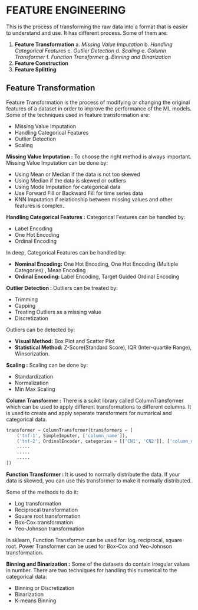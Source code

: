 # **FEATURE ENGINEERING**
This is the process of transforming the raw data into a format that is easier to understand and use.
It has different process. Some of them are:
1. **Feature Transformation**
    a. *Missing Value Imputation*
    b. *Handling Categorical Features*
    c. *Outlier Detection*
    d. *Scaling*
    e. *Column Transformer*
    f. *Function Transformer*
    g. *Binning and Binarization*
2. **Feature Construction**
3. **Feature Splitting**

## Feature Transformation
Feature Transformation is the process of modifying or changing the original features of a dataset in order to improve the performance of the ML models.
Some of the techniques used in feature transformation are:
* Missing Value Imputation
* Handling Categorical Features
* Outlier Detection
* Scaling

**Missing Value Imputation :**
To choose the right method is always important.
Missing Value Imputation can be done by:
* Using Mean or Median if the data is not too skewed
* Using Median if the data is skewed or outliers
* Using Mode Imputation for categorical data
* Use Forward Fill or Backward Fill for time series data
* KNN Imputation if relationship between missing values and other features is complex.

**Handling Categorical Features :**
Categorical Features can be handled by:
* Label Encoding
* One Hot Encoding
* Ordinal Encoding

In deep, Categorical Features can be handled by:
* **Nominal Encoding:** One Hot Encoding, One Hot Encoding (Multiple Categories) , Mean Encoding
* **Ordinal Encoding:** Label Encoding, Target Guided Ordinal Encoding

**Outlier Detection :**
Outliers can be treated by:
* Trimming
* Capping
* Treating Outliers as a missing value
* Discretization

Outliers can be detected by:
* **Visual Method:** Box Plot and Scatter Plot
* **Statistical Method:** Z-Score(Standard Score), IQR (Inter-quartile Range), Winsorization.

**Scaling :**
Scaling can be done by:
* Standardization
* Normalization
* Min Max Scaling

**Column Transformer :**
There is a scikit library called ColumnTransformer which can be used to apply different transformations to different columns.
It is used to create and apply seperate transformers for numarical and categorical data.

```python
transformer = ColumnTransformer(transformers = [
    ('tnf-1', SimpleImputer, ['column_name']),
    ('tnf-2', OrdinalEncoder, categories = [['CN1', 'CN2']], ['column_name'])
    .....
    .....
    .....
])
```

**Function Transformer :**
It is used to normally distribute the data. If your data is skewed, you can use this transformer to make it normally distributed.

Some of the methods to do it: 
* Log transformation
* Reciprocal transformation
* Square root transformation
* Box-Cox transformation
* Yeo-Johnson transformation

In sklearn, Function Transformer can be used for: log, reciprocal, square root. Power Transformer can be used for Box-Cox and Yeo-Johnson transformation.

**Binning and Binarization :**
Some of the datasets do contain irregular values in number. There are two techniques for handling this numerical to the categorical data:
* Binning or Discretization
* Binarization
* K-means Binning